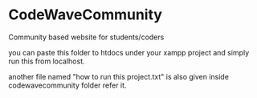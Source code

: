 # CodeWaveCommunity
Community based website for students/coders

you can paste this folder to htdocs under your xampp project
and simply run this from localhost.

another file named "how to run this project.txt" is also given inside codewavecommunity folder refer it.
